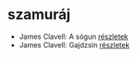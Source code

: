 # szamuráj

- James Clavell: A sógun [részletek](../_details/James%20Clavell.md#id_168)
- James Clavell: Gajdzsin [részletek](../_details/James%20Clavell.md#id_1028)